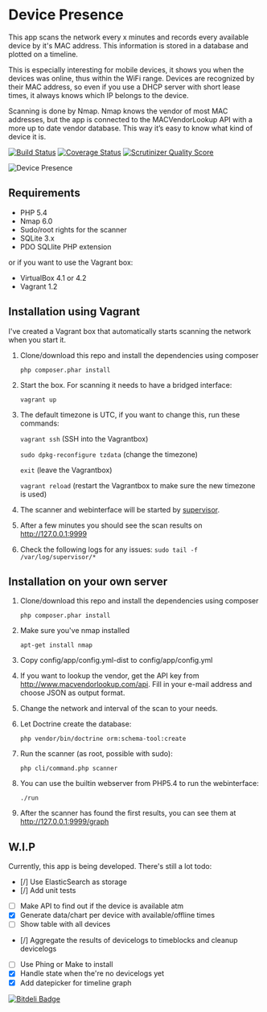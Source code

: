 Device Presence
===============
This app scans the network every x minutes and records every available device by it's MAC address.
This information is stored in a database and plotted on a timeline.

This is especially interesting for mobile devices, it shows you when the devices was online, thus within the WiFi range.
Devices are recognized by their MAC address, so even if you use a DHCP server with short lease times, it always knows which IP belongs to the device.

Scanning is done by Nmap. Nmap knows the vendor of most MAC addresses, but the app is connected to the MACVendorLookup API with a more up to date vendor database.
This way it’s easy to know what kind of device it is.

[![Build Status](https://travis-ci.org/TrafeX/DevicePresence.png?branch=master)](https://travis-ci.org/TrafeX/DevicePresence)
[![Coverage Status](https://coveralls.io/repos/TrafeX/DevicePresence/badge.png)](https://coveralls.io/r/TrafeX/DevicePresence)
[![Scrutinizer Quality Score](https://scrutinizer-ci.com/g/TrafeX/DevicePresence/badges/quality-score.png?s=67482909a4c50187a3e61b9d8fd9b1872a300105)](https://scrutinizer-ci.com/g/TrafeX/DevicePresence/)

![Device Presence](http://www.trafex.nl/wp-content/uploads/2013/08/devicepresence.png "Device Presence screenshot")

Requirements
------------

- PHP 5.4
- Nmap 6.0
- Sudo/root rights for the scanner
- SQLite 3.x
- PDO SQLlite PHP extension

or if you want to use the Vagrant box:

- VirtualBox 4.1 or 4.2
- Vagrant 1.2

Installation using Vagrant
-------------------------
I've created a Vagrant box that automatically starts scanning the network when you start it.

1. Clone/download this repo and install the dependencies using composer

    ```php composer.phar install```

2. Start the box. For scanning it needs to have a bridged interface:

    ```vagrant up```

3. The default timezone is UTC, if you want to change this, run these commands:

    ```vagrant ssh``` (SSH into the Vagrantbox)

    ```sudo dpkg-reconfigure tzdata``` (change the timezone)

    ```exit``` (leave the Vagrantbox)

    ```vagrant reload``` (restart the Vagrantbox to make sure the new timezone is used)


4. The scanner and webinterface will be started by [supervisor](http://supervisord.org/).
5. After a few minutes you should see the scan results on http://127.0.0.1:9999

6. Check the following logs for any issues:
    ```sudo tail -f /var/log/supervisor/*```


Installation on your own server
----------------------------

1. Clone/download this repo and install the dependencies using composer

    ```php composer.phar install```

2. Make sure you've nmap installed

    ```apt-get install nmap```

3. Copy config/app/config.yml-dist to config/app/config.yml
4. If you want to lookup the vendor, get the API key from http://www.macvendorlookup.com/api. Fill in your e-mail address and choose JSON as output format.
5. Change the network and interval of the scan to your needs.
6. Let Doctrine create the database:

    ```php vendor/bin/doctrine orm:schema-tool:create```

7. Run the scanner (as root, possible with sudo):

    ```php cli/command.php scanner```

8. You can use the builtin webserver from PHP5.4 to run the webinterface:

    ``` ./run ```

9. After the scanner has found the first results, you can see them at
http://127.0.0.1:9999/graph


W.I.P
-----

Currently, this app is being developed.
There's still a lot todo:


- [/] Use ElasticSearch as storage
- [/] Add unit tests
- [ ] Make API to find out if the device is available atm
- [X] Generate data/chart per device with available/offline times
- [ ] Show table with all devices
- [/] Aggregate the results of devicelogs to timeblocks and cleanup devicelogs
- [ ] Use Phing or Make to install
- [X] Handle state when the're no devicelogs yet
- [X] Add datepicker for timeline graph

[![Bitdeli Badge](https://d2weczhvl823v0.cloudfront.net/TrafeX/devicepresence/trend.png)](https://bitdeli.com/free "Bitdeli Badge")

